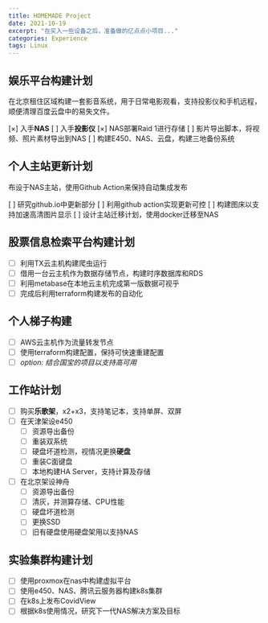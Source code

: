 ```yaml
---
title: HOMEMADE Project
date: 2021-10-19
excerpt: "在买入一些设备之后，准备做的亿点点小项目..."
categories: Experience
tags: Linux
---
```


## 娱乐平台构建计划

在北京租住区域构建一套影音系统，用于日常电影观看，支持投影仪和手机远程，顺便清理百度云盘中的易失文件。

[×] 入手**NAS**
[ ] 入手**投影仪**
[×] NAS部署Raid 1进行存储
[ ] 影片导出脚本，将视频、照片素材导出到NAS
[ ] 构建E450、NAS、云盘，构建三地备份系统

## 个人主站更新计划

布设于NAS主站，使用Github Action来保持自动集成发布

  [ ] 研究github.io中更新部分
  [ ] 利用github action实现更新可控
  [ ] 构建图床以支持加速高清图片显示
  [ ] 设计主站迁移计划，使用docker迁移至NAS

## 股票信息检索平台构建计划

- [ ] 利用TX云主机构建爬虫运行
- [ ] 借用一台云主机作为数据存储节点，构建时序数据库和RDS
- [ ] 利用metabase在本地云主机完成第一版数据可视乎
- [ ] 完成后利用terraform构建发布的自动化

## 个人梯子构建

- [ ] AWS云主机作为流量转发节点
- [ ] 使用terraform构建配置，保持可快速重建配置
- [ ] *option: 结合国宝的项目以支持高可用*

## 工作站计划

- [ ] 购买**乐歌架**，x2+x3，支持笔记本，支持单屏、双屏
- [ ] 在天津架设e450
  - [ ] 资源导出备份
  - [ ] 重装双系统
  - [ ] 硬盘坏道检测，视情况更换**硬盘**
  - [ ] 重装C面键盘
  - [ ] 本地构建HA Server，支持计算及存储
- [ ] 在北京架设神舟
  - [ ] 资源导出备份
  - [ ] 清灰，并测算存储、CPU性能
  - [ ] 硬盘坏道检测
  - [ ] 更换SSD
  - [ ] 旧有硬盘使用硬盘架用以支持NAS

## 实验集群构建计划

- [ ] 使用proxmox在nas中构建虚拟平台
- [ ] 使用e450、NAS、腾讯云服务器构建k8s集群
- [ ] 在k8s上发布CovidView
- [ ] 根据k8s使用情况，研究下一代NAS解决方案及目标